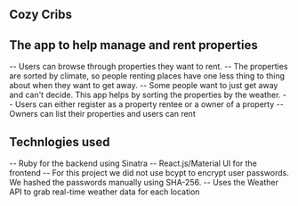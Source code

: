 ## Cozy Cribs

## The app to help manage and rent properties

-- Users can browse through properties they want to rent.
-- The properties are sorted by climate, so people renting places have one less thing to thing about when they want to get away.
-- Some people want to just get away and can't decide. This app helps by sorting the properties by the weather.
-- Users can either register as a property rentee or a owner of a property
-- Owners can list their properties and users can rent

## Technlogies used
-- Ruby for the backend using Sinatra
-- React.js/Material UI for the frontend
-- For this project we did not use bcypt to encrypt user passwords. We hashed the passwords manually using SHA-256.
-- Uses the Weather API to grab real-time weather data for each location
